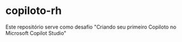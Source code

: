 # copiloto-rh
Este repositório serve como desafio "Criando seu primeiro Copiloto no Microsoft Copilot Studio"
